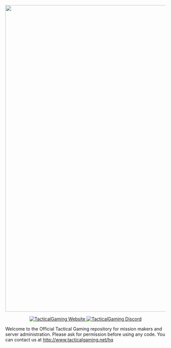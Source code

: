 <p align="center">
    <img src="https://units.arma3.com/groups/img/6061/84l8cEeefO.jpg" width="960">
</p>

<p align="center">
    <a href="http://www.tacticalgaming.net/hq">
        <img src="https://img.shields.io/website-up-down-green-red/http/shields.io.svg?label=TacticalGaming" alt="TacticalGaming Website">
    </a>
    <a href="https://discord.gg/fny5MwP">
        <img src="https://img.shields.io/discord/194642877501014016.svg" alt="TacticalGaming Discord">
    </a>
</p>

Welcome to the Official Tactical Gaming repository for mission makers and server administration. Please ask for permission before using any code. You can contact us at http://www.tacticalgaming.net/hq